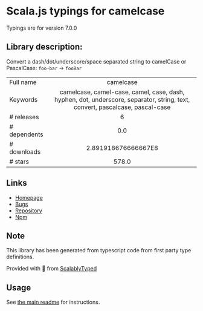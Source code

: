 
# Scala.js typings for camelcase

Typings are for version 7.0.0

## Library description:
Convert a dash/dot/underscore/space separated string to camelCase or PascalCase: `foo-bar` → `fooBar`

|                    |                 |
| ------------------ | :-------------: |
| Full name          | camelcase |
| Keywords           | camelcase, camel-case, camel, case, dash, hyphen, dot, underscore, separator, string, text, convert, pascalcase, pascal-case |
| # releases         | 6 |
| # dependents       | 0.0 |
| # downloads        | 2.891918676666667E8 |
| # stars            | 578.0 |

## Links
- [Homepage](https://github.com/sindresorhus/camelcase#readme)
- [Bugs](https://github.com/sindresorhus/camelcase/issues)
- [Repository](https://github.com/sindresorhus/camelcase)
- [Npm](https://www.npmjs.com/package/camelcase)
    


## Note
This library has been generated from typescript code from first party type definitions.

Provided with :purple_heart: from [ScalablyTyped](https://github.com/oyvindberg/ScalablyTyped)

## Usage
See [the main readme](../../readme.md) for instructions.


